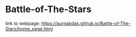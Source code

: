 # Battle-of-The-Stars
link to webpage: https://aurnabdas.github.io/Battle-of-The-Stars/home_page.html

